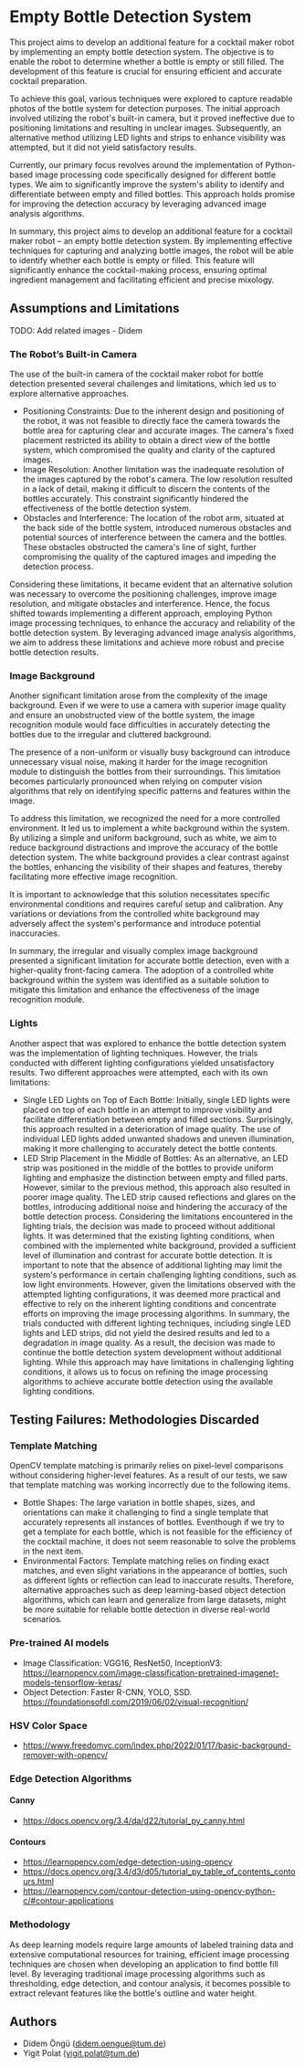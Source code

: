 # Empty Bottle Detection System

This project aims to develop an additional feature for a cocktail maker robot by implementing an empty bottle detection system. The objective is to enable the robot to determine whether a bottle is empty or still filled. The development of this feature is crucial for ensuring efficient and accurate cocktail preparation.

To achieve this goal, various techniques were explored to capture readable photos of the bottle system for detection purposes. The initial approach involved utilizing the robot's built-in camera, but it proved ineffective due to positioning limitations and resulting in unclear images. Subsequently, an alternative method utilizing LED lights and strips to enhance visibility was attempted, but it did not yield satisfactory results.

Currently, our primary focus revolves around the implementation of Python-based image processing code specifically designed for different bottle types. We aim to significantly improve the system's ability to identify and differentiate between empty and filled bottles. This approach holds promise for improving the detection accuracy by leveraging advanced image analysis algorithms.

In summary, this project aims to develop an additional feature for a cocktail maker robot – an empty bottle detection system. By implementing effective techniques for capturing and analyzing bottle images, the robot will be able to identify whether each bottle is empty or filled. This feature will significantly enhance the cocktail-making process, ensuring optimal ingredient management and facilitating efficient and precise mixology.

## Assumptions and Limitations

TODO: Add related images - Didem

### The Robot’s Built-in Camera
The use of the built-in camera of the cocktail maker robot for bottle detection presented several challenges and limitations, which led us to explore alternative approaches.
- Positioning Constraints: Due to the inherent design and positioning of the robot, it was not feasible to directly face the camera towards the bottle area for capturing clear and accurate images. The camera's fixed placement restricted its ability to obtain a direct view of the bottle system, which compromised the quality and clarity of the captured images.
- Image Resolution: Another limitation was the inadequate resolution of the images captured by the robot's camera. The low resolution resulted in a lack of detail, making it difficult to discern the contents of the bottles accurately. This constraint significantly hindered the effectiveness of the bottle detection system.
- Obstacles and Interference: The location of the robot arm, situated at the back side of the bottle system, introduced numerous obstacles and potential sources of interference between the camera and the bottles. These obstacles obstructed the camera's line of sight, further compromising the quality of the captured images and impeding the detection process.

Considering these limitations, it became evident that an alternative solution was necessary to overcome the positioning challenges, improve image resolution, and mitigate obstacles and interference. Hence, the focus shifted towards implementing a different approach, employing Python image processing techniques, to enhance the accuracy and reliability of the bottle detection system. By leveraging advanced image analysis algorithms, we aim to address these limitations and achieve more robust and precise bottle detection results.

### Image Background
Another significant limitation arose from the complexity of the image background. Even if we were to use a camera with superior image quality and ensure an unobstructed view of the bottle system, the image recognition module would face difficulties in accurately detecting the bottles due to the irregular and cluttered background.

The presence of a non-uniform or visually busy background can introduce unnecessary visual noise, making it harder for the image recognition module to distinguish the bottles from their surroundings. This limitation becomes particularly pronounced when relying on computer vision algorithms that rely on identifying specific patterns and features within the image.

To address this limitation, we recognized the need for a more controlled environment. It led us to implement a white background within the system. By utilizing a simple and uniform background, such as white, we aim to reduce background distractions and improve the accuracy of the bottle detection system. The white background provides a clear contrast against the bottles, enhancing the visibility of their shapes and features, thereby facilitating more effective image recognition.

It is important to acknowledge that this solution necessitates specific environmental conditions and requires careful setup and calibration. Any variations or deviations from the controlled white background may adversely affect the system's performance and introduce potential inaccuracies.

In summary, the irregular and visually complex image background presented a significant limitation for accurate bottle detection, even with a higher-quality front-facing camera. The adoption of a controlled white background within the system was identified as a suitable solution to mitigate this limitation and enhance the effectiveness of the image recognition module.

### Lights
Another aspect that was explored to enhance the bottle detection system was the implementation of lighting techniques. However, the trials conducted with different lighting configurations yielded unsatisfactory results. Two different approaches were attempted, each with its own limitations:
- Single LED Lights on Top of Each Bottle: Initially, single LED lights were placed on top of each bottle in an attempt to improve visibility and facilitate differentiation between empty and filled sections. Surprisingly, this approach resulted in a deterioration of image quality. The use of individual LED lights added unwanted shadows and uneven illumination, making it more challenging to accurately detect the bottle contents.
- LED Strip Placement in the Middle of Bottles: As an alternative, an LED strip was positioned in the middle of the bottles to provide uniform lighting and emphasize the distinction between empty and filled parts. However, similar to the previous method, this approach also resulted in poorer image quality. The LED strip caused reflections and glares on the bottles, introducing additional noise and hindering the accuracy of the bottle detection process.
Considering the limitations encountered in the lighting trials, the decision was made to proceed without additional lights. It was determined that the existing lighting conditions, when combined with the implemented white background, provided a sufficient level of illumination and contrast for accurate bottle detection.
It is important to note that the absence of additional lighting may limit the system's performance in certain challenging lighting conditions, such as low light environments. However, given the limitations observed with the attempted lighting configurations, it was deemed more practical and effective to rely on the inherent lighting conditions and concentrate efforts on improving the image processing algorithms.
In summary, the trials conducted with different lighting techniques, including single LED lights and LED strips, did not yield the desired results and led to a degradation in image quality. As a result, the decision was made to continue the bottle detection system development without additional lighting. While this approach may have limitations in challenging lighting conditions, it allows us to focus on refining the image processing algorithms to achieve accurate bottle detection using the available lighting conditions.

## Testing Failures: Methodologies Discarded

### Template Matching

OpenCV template matching is primarily relies on pixel-level comparisons without considering higher-level features. As a result of our tests, we saw that template matching was working incorrectly due to the following
items.
- Bottle Shapes: The large variation in bottle shapes, sizes, and orientations can make it challenging to find a single template that accurately represents all instances of bottles. Eventhough if we try to get a template for each bottle, which is not feasible for the efficiency of the cocktail machine, it does not seem reasonable to solve the problems in the next item.
- Environmental Factors: Template matching relies on finding exact matches, and even slight variations in the appearance of bottles, such as different lights or reflection can lead to inaccurate results.
Therefore, alternative approaches such as deep learning-based object detection algorithms, which can learn and generalize from large datasets, might be more suitable for reliable bottle detection in diverse real-world scenarios.

### Pre-trained AI models
- Image Classification: VGG16, ResNet50, InceptionV3: https://learnopencv.com/image-classification-pretrained-imagenet-models-tensorflow-keras/
- Object Detection: Faster R-CNN, YOLO, SSD. https://foundationsofdl.com/2019/06/02/visual-recognition/

### HSV Color Space
- https://www.freedomvc.com/index.php/2022/01/17/basic-background-remover-with-opencv/

### Edge Detection Algorithms

#### Canny
- https://docs.opencv.org/3.4/da/d22/tutorial_py_canny.html

#### Contours
- https://learnopencv.com/edge-detection-using-opencv
- https://docs.opencv.org/3.4/d3/d05/tutorial_py_table_of_contents_contours.html
- https://learnopencv.com/contour-detection-using-opencv-python-c/#contour-applications

### Methodology

As deep learning models require large amounts of labeled training data and extensive computational resources for training, efficient image processing techniques are chosen when developing an application to find bottle fill level. By leveraging traditional image processing algorithms such as thresholding, edge detection, and contour analysis, it becomes possible to extract relevant features like the bottle's outline and water height.


## Authors

- Didem Öngü (didem.oengue@tum.de)
- Yigit Polat (yigit.polat@tum.de)

